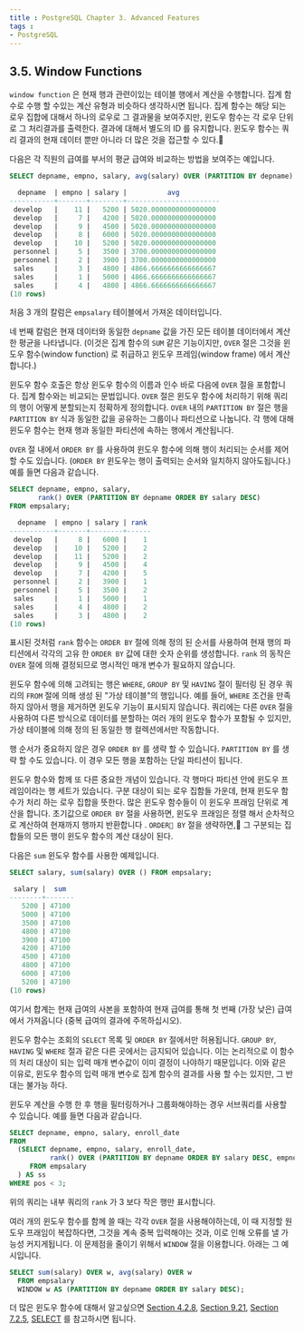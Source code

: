 ```yaml
---
title : PostgreSQL Chapter 3. Advanced Features
tags :
- PostgreSQL
---
```


## 3.5. Window Functions

`window function` 은 현재 행과 관련이있는 테이블 행에서 계산을 수행합니다. 집계 함수로 수행 할 수있는 계산 유형과 비슷하다 생각하시면 됩니다. 집계 함수는 해당 되는 로우 집합에 대해서 하나의 로우로 그 결과물을 보여주지만, 윈도우 함수는 각 로우 단위로 그 처리결과를 출력한다. 결과에 대해서 별도의 ID 를 유지합니다. 윈도우 함수는 쿼리 결과의 현재 데이터 뿐만 아니라 더 많은 것을 접근할 수 있다.

다음은 각 직원의 급여를 부서의 평균 급여와 비교하는 방법을 보여주는 예입니다.

```sql
SELECT depname, empno, salary, avg(salary) OVER (PARTITION BY depname) FROM empsalary;
```

```sql
  depname  | empno | salary |          avg          
-----------+-------+--------+-----------------------
 develop   |    11 |   5200 | 5020.0000000000000000
 develop   |     7 |   4200 | 5020.0000000000000000
 develop   |     9 |   4500 | 5020.0000000000000000
 develop   |     8 |   6000 | 5020.0000000000000000
 develop   |    10 |   5200 | 5020.0000000000000000
 personnel |     5 |   3500 | 3700.0000000000000000
 personnel |     2 |   3900 | 3700.0000000000000000
 sales     |     3 |   4800 | 4866.6666666666666667
 sales     |     1 |   5000 | 4866.6666666666666667
 sales     |     4 |   4800 | 4866.6666666666666667
(10 rows)
```

처음 3 개의 칼럼은 `empsalary` 테이블에서 가져온 데이터입니다.

네 번째 칼럼은 현재 데이터와 동일한 `depname` 값을 가진 모든 테이블 데이터에서 계산한 평균을 나타냅니다. (이것은 집계 함수의 `SUM` 같은 기능이지만, `OVER` 절은 그것을 윈도우 함수(window function) 로 취급하고 윈도우 프레임(window frame) 에서 계산합니다.)

윈도우 함수 호출은 항상 윈도우 함수의 이름과 인수 바로 다음에 `OVER` 절을 포함합니다. 집계 함수와는 비교되는 문법입니다. `OVER` 절은 윈도우 함수에 처리하기 위해 쿼리의 행이 어떻게 분할되는지 정확하게 정의합니다. `OVER` 내의 `PARTITION BY` 절은 행을 `PARTITION BY` 식과 동일한 값을 공유하는 그룹이나 파티션으로 나눕니다. 각 행에 대해 윈도우 함수는 현재 행과 동일한 파티션에 속하는 행에서 계산됩니다.

`OVER` 절 내에서 `ORDER BY` 를 사용하여 윈도우 함수에 의해 행이 처리되는 순서를 제어 할 수도 있습니다. (`ORDER BY` 윈도우는 행이 출력되는 순서와 일치하지 않아도됩니다.) 예를 들면 다음과 같습니다.

```sql
SELECT depname, empno, salary,
       rank() OVER (PARTITION BY depname ORDER BY salary DESC)
FROM empsalary;
```

```sql
  depname  | empno | salary | rank 
-----------+-------+--------+------
 develop   |     8 |   6000 |    1
 develop   |    10 |   5200 |    2
 develop   |    11 |   5200 |    2
 develop   |     9 |   4500 |    4
 develop   |     7 |   4200 |    5
 personnel |     2 |   3900 |    1
 personnel |     5 |   3500 |    2
 sales     |     1 |   5000 |    1
 sales     |     4 |   4800 |    2
 sales     |     3 |   4800 |    2
(10 rows)
```

표시된 것처럼 `rank` 함수는 `ORDER BY` 절에 의해 정의 된 순서를 사용하여 현재 행의 파티션에서 각각의 고유 한 `ORDER BY` 값에 대한 숫자 순위를 생성합니다. `rank` 의 동작은 `OVER` 절에 의해 결정되므로 명시적인 매개 변수가 필요하지 않습니다.

윈도우 함수에 의해 고려되는 행은 `WHERE`, `GROUP BY` 및 `HAVING` 절이 필터링 된 경우 쿼리의 `FROM` 절에 의해 생성 된 "가상 테이블"의 행입니다. 예를 들어, `WHERE` 조건을 만족하지 않아서 행을 제거하면 윈도우 기능이 표시되지 않습니다. 쿼리에는 다른 `OVER` 절을 사용하여 다른 방식으로 데이터를 분할하는 여러 개의 윈도우 함수가 포함될 수 있지만, 가상 테이블에 의해 정의 된 동일한 행 컬렉션에서만 작동합니다.

행 순서가 중요하지 않은 경우 `ORDER BY` 를 생략 할 수 있습니다. `PARTITION BY` 를 생략 할 수도 있습니다. 이 경우 모든 행을 포함하는 단일 파티션이 됩니다.

윈도우 함수와 함께 또 다른 중요한 개념이 있습니다. 각 행마다 파티션 안에 윈도우 프레임이라는 행 세트가 있습니다. 구분 대상이 되는 로우 집함들 가운데, 현재 윈도우 함수가 처리 하는 로우 집합을 뜻한다. 많은 윈도우 함수들이 이 윈도우 프래임 단위로 계산을 합니다. 초기값으로 `ORDER BY` 절을 사용하면, 윈도우 프래임은 정렬 해서 순차적으로 계산하여 현재까지 행까지 반환합니다 . `ORDER BY` 절을 생략하면, 그 구분되는 집합들의 모든 행이 윈도우 함수의 계산 대상이 된다.

다음은 `sum` 윈도우 함수를 사용한 예제입니다.

```sql
SELECT salary, sum(salary) OVER () FROM empsalary;
```

```sql
 salary |  sum  
--------+-------
   5200 | 47100
   5000 | 47100
   3500 | 47100
   4800 | 47100
   3900 | 47100
   4200 | 47100
   4500 | 47100
   4800 | 47100
   6000 | 47100
   5200 | 47100
(10 rows)
```

여기서 합계는 현재 급여의 사본을 포함하여 현재 급여를 통해 첫 번째 (가장 낮은) 급여에서 가져옵니다 (중복 급여의 결과에 주목하십시오).

윈도우 함수는 조회의 `SELECT` 목록 및 `ORDER BY` 절에서만 허용됩니다. `GROUP BY`, `HAVING` 및 `WHERE` 절과 같은 다른 곳에서는 금지되어 있습니다. 이는 논리적으로 이 함수의 처리 대상이 되는 입력 매개 변수값이 이미 결정이 나야하기 때문입니다. 이와 같은 이유로, 윈도우 함수의 입력 매개 변수로 집계 함수의 결과를 사용 할 수는 있지만, 그 반대는 불가능 하다.

윈도우 계산을 수행 한 후 행을 필터링하거나 그룹화해야하는 경우 서브쿼리를 사용할 수 있습니다. 예를 들면 다음과 같습니다.

```sql
SELECT depname, empno, salary, enroll_date
FROM
  (SELECT depname, empno, salary, enroll_date,
          rank() OVER (PARTITION BY depname ORDER BY salary DESC, empno) AS pos
     FROM empsalary
  ) AS ss
WHERE pos < 3;
```

위의 쿼리는 내부 쿼리의 `rank` 가 3 보다 작은 행만 표시합니다.

여러 개의 윈도우 함수를 함께 쓸 때는 각각 `OVER` 절을 사용해야하는데, 이 때 지정할 원도우 프래임이 복잡하다면, 그것을 계속 중복 입력해야는 것과, 이로 인해 오류를 낼 가능성 커지게됩니다. 이 문제점을 줄이기 위해서 `WINDOW` 절을 이용합니다. 아래는 그 예시입니다.

```sql
SELECT sum(salary) OVER w, avg(salary) OVER w
  FROM empsalary
  WINDOW w AS (PARTITION BY depname ORDER BY salary DESC);
```

더 많은 윈도우 함수에 대해서 알고싶으면 [Section 4.2.8](), [Section 9.21](), [Section 7.2.5](), [SELECT]() 를 참고하시면 됩니다.